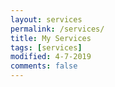 ```yaml
---
layout: services
permalink: /services/
title: My Services
tags: [services]
modified: 4-7-2019
comments: false
---
```

